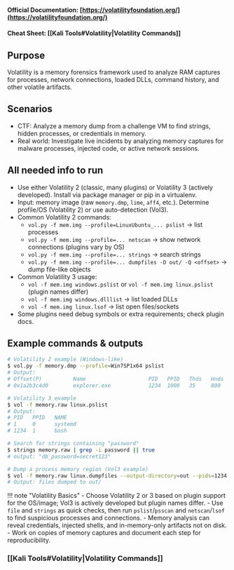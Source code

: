#### Official Documentation: [https://volatilityfoundation.org/](https://volatilityfoundation.org/)
#### Cheat Sheet: [[Kali Tools#Volatility|Volatility Commands]]
## Purpose
Volatility is a memory forensics framework used to analyze RAM captures for processes, network connections, loaded DLLs, command history, and other volatile artifacts.

## Scenarios
- CTF: Analyze a memory dump from a challenge VM to find strings, hidden processes, or credentials in memory.  
- Real world: Investigate live incidents by analyzing memory captures for malware processes, injected code, or active network sessions.

## All needed info to run
- Use either Volatility 2 (classic, many plugins) or Volatility 3 (actively developed). Install via package manager or pip in a virtualenv.  
- Input: memory image (raw `memory.dmp`, `lime`, `aff4`, etc.). Determine profile/OS (Volatility 2) or use auto-detection (Vol3).  
- Common Volatility 2 commands:
  - `vol.py -f mem.img --profile=LinuxUbuntu_... pslist` → list processes  
  - `vol.py -f mem.img --profile=... netscan` → show network connections (plugins vary by OS)  
  - `vol.py -f mem.img --profile=... strings` → search strings  
  - `vol.py -f mem.img --profile=... dumpfiles -D out/ -Q <offset>` → dump file-like objects
- Common Volatility 3 usage:
  - `vol -f mem.img windows.pslist` or `vol -f mem.img linux.pslist` (plugin names differ)  
  - `vol -f mem.img windows.dlllist` → list loaded DLLs  
  - `vol -f mem.img linux.lsof` → list open files/sockets
- Some plugins need debug symbols or extra requirements; check plugin docs.

## Example commands & outputs
```bash
# Volatility 2 example (Windows-like)
$ vol.py -f memory.dmp --profile=Win7SP1x64 pslist
# Output:
# Offset(P)          Name                    PID   PPID   Thds   Hnds   Time
# 0x1a2b3c4d0        explorer.exe            1234  1000   35     800    2025-09-01 12:00:00

# Volatility 3 example
$ vol -f memory.raw linux.pslist
# Output:
# PID   PPID   NAME
# 1     0      systemd
# 1234  1      bash

# Search for strings containing "password"
$ strings memory.raw | grep -i password || true
# output: "db_password=secret123"

# Dump a process memory region (Vol3 example)
$ vol -f memory.raw linux.dumpfiles --output-directory=out --pids=1234
# Output: files dumped to out/
```

!!! note "Volatility Basics"
	- Choose Volatility 2 or 3 based on plugin support for the OS/image; Vol3 is actively developed but plugin names differ.
	- Use `file` and `strings` as quick checks, then run `pslist`/`psscan` and `netscan`/`lsof` to find suspicious processes and connections.
	- Memory analysis can reveal credentials, injected shells, and in-memory-only artifacts not on disk.
	- Work on copies of memory captures and document each step for reproducibility.

### [[Kali Tools#Volatility|Volatility Commands]]
